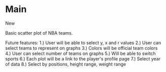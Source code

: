 # Main
New

Basic scatter plot of NBA teams.

Future features:
1.) User will be able to select y, x and r values
2.) User can select teams to represent on graphs
3.) Colors will be official team colors
4.) User can select number of teams on graphs
5.) Will be able to switch sports
6.) Each plot will be a link to the player's profile page
7.) Select year of data
8.) Select by positions, height range, weight range

